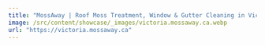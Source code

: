```yaml
---
title: "MossAway | Roof Moss Treatment, Window & Gutter Cleaning in Victoria, BC"
image: /src/content/showcase/_images/victoria.mossaway.ca.webp
url: "https://victoria.mossaway.ca"
---
```

